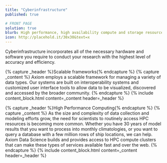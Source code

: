 ```yaml
---
title: "Cyberinfrastructure"
published: true

# FRONT PAGE
solution: true
blurb: High performance, high availability compute and storage resources for data processing at any scale.
icon: http://placehold.it/30x30&text=x
---
```


Cyberinfrastructure incorporates all of the necessary hardware and software you require to conduct your research with the highest level of accuracy and efficiency.

{% capture _header %}Scalable frameworks{% endcapture %}
{% capture _content %}
Axiom employs a scalable framework for managing a variety of data types. Our systems are built on interoperability systems and customized user interface tools to allow data to be visualized, discovered and accessed by the broader community.
{% endcapture %}
{% include content_block.html content=_content header=_header %}

{% capture _header %}High Performance Computing{% endcapture %}
{% capture _content %}
As the size and complexity of data collection and modeling efforts grow, the need for scientists to routinely access HPC resources is becoming more common. Whether you have 30 years of model results that you want to process into monthly climatologies, or you want to query a database with a few million rows of ship locations, we can help. Axiom Data Science builds and provides access to HPC compute clusters that can make these types of services available fast and over the web.
{% endcapture %}
{% include content_block.html content=_content header=_header %}
